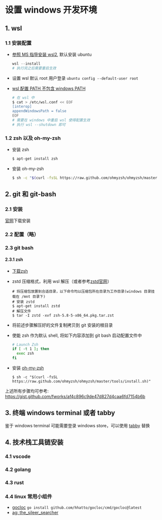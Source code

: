 # 设置 windows 开发环境

## 1. wsl

### 1.1 安装配置

* [参照 MS 指导安装 wsl2](https://docs.microsoft.com/en-us/windows/wsl/install), 默认安装 ubuntu

  ``` powershell
  wsl --install
  # 执行完之后需要重启生效
  ```

* 设置 wsl 默认 root 用户登录 `ubuntu config --default-user root`
* [wsl 配置 PATH 不包含 windows PATH](https://devblogs.microsoft.com/commandline/automatically-configuring-wsl/#section-interop)
  
  ``` sh
  # 在 wsl 中
  $ cat > /etc/wsl.conf << EOF
  [interop]
  appendWindowsPath = false
  EOF
  # 需要在 windows 中重启 wsl 使得配置生效
  # 执行 wsl --shutdown 即可
  ```

### 1.2 zsh 以及 oh-my-zsh

* 安装 zsh

  ``` sh
  $ apt-get install zsh
  ```

* 安装 oh-my-zsh

  ``` sh
  $ sh -c "$(curl -fsSL https://raw.github.com/ohmyzsh/ohmyzsh/master/tools/install.sh)"
  ```

## 2. git 和 git-bash

### 2.1 安装

[官网](https://git-scm.com/)下载安装

### 2.2 配置（略）

### 2.3 git bash

#### 2.3.1 zsh
  
* [下载zsh](https://packages.msys2.org/package/zsh?repo=msys&variant=x86_64)
* zstd 压缩格式，利用 wsl 解压（或者参考[zstd官网](http://facebook.github.io/zstd/)）

  ```shell
  # 将压缩包放置到合适目录，以下命令均以压缩包所在目录为工作目录(windows 目录挂载在 /mnt 目录下)
  # 安装 zstd
  $ apt-get install zstd
  # 解压文件
  $ tar -I zstd -xvf zsh-5.8-5-x86_64.pkg.tar.zst
  ```

* 将前述步骤解压好的文件复制拷贝到 git 安装的根目录
* 使能 zsh 作为默认 shell, 将如下内容添加到 git bash 启动配置文件中

  ``` bash
  # Launch Zsh
  if [ -t 1 ]; then
    exec zsh
  fi
  ```

* 安装 [oh-my-zsh](https://ohmyz.sh/)

  ``` shell
  $ sh -c "$(curl -fsSL https://raw.github.com/ohmyzsh/ohmyzsh/master/tools/install.sh)"
  ```

上述所有步骤均可参考: https://gist.github.com/fworks/af4c896c9de47d827d4caa6fd7154b6b

## 3. 终端 windows terminal 或者 tabby

鉴于 windows terminal 可能需要登录 windows store，可以使用 [tabby](https://tabby.sh/) 替换

## 4. 技术栈工具链安装

### 4.1 vscode

### 4.2 golang

### 4.3 rust

### 4.4 linux 常用小组件

* [gocloc](https://github.com/hhatto/gocloc) `go install github.com/hhatto/gocloc/cmd/gocloc@latest`
* [ag: the_sileer_searcher](https://github.com/ggreer/the_silver_searcher)
